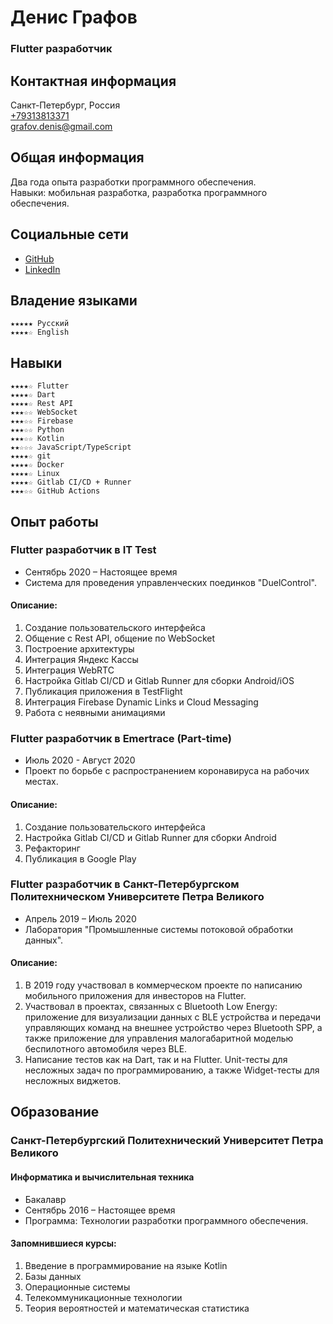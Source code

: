 # Денис Графов
### Flutter разработчик

## Контактная информация
Санкт-Петербург, Россия  
[+79313813371](tel:+79313813371)  
[grafov.denis@gmail.com](mailto:grafov.denis@gmail.com)  

## Общая информация
Два года опыта разработки программного обеспечения.  
Навыки: мобильная разработка, разработка программного обеспечения.  

## Социальные сети
* [GitHub](https://github.com/grafovdenis)
* [LinkedIn](https://www.linkedin.com/in/denis-grafov)

## Владение языками
    ★★★★★ Русский
    ★★★★☆ English

## Навыки
    ★★★★☆ Flutter
    ★★★★☆ Dart
    ★★★★☆ Rest API
    ★★★☆☆ WebSocket
    ★★★☆☆ Firebase
    ★★★☆☆ Python
    ★★★☆☆ Kotlin
    ★★☆☆☆ JavaScript/TypeScript
    ★★★★☆ git
    ★★★★☆ Docker
    ★★★★☆ Linux
    ★★★★☆ Gitlab CI/CD + Runner
    ★★★☆☆ GitHub Actions

## Опыт работы
### Flutter разработчик в IT Test
* Сентябрь 2020 – Настоящее время
* Система для проведения управленческих поединков "DuelControl".

#### Описание:
1. Создание пользовательского интерфейса 
2. Общение с Rest API, общение по WebSocket 
3. Построение архитектуры 
4. Интеграция Яндекс Кассы 
5. Интеграция WebRTC 
6. Настройка Gitlab CI/CD и Gitlab Runner для сборки Android/iOS 
7. Публикация приложения в TestFlight
8. Интеграция Firebase Dynamic Links и Cloud Messaging
9. Работа с неявными анимациями

### Flutter разработчик в Emertrace (Part-time)
* Июль 2020 - Август 2020
* Проект по борьбе с распространением коронавируса на рабочих местах.

#### Описание:
1. Создание пользовательского интерфейса 
2. Настройка Gitlab CI/CD и Gitlab Runner для сборки Android
3. Рефакторинг
4. Публикация в Google Play

### Flutter разработчик в Санкт-Петербургском Политехническом Университете Петра Великого
* Апрель 2019 – Июль 2020
* Лаборатория "Промышленные системы потоковой обработки данных".  

#### Описание:
1. В 2019 году участвовал в коммерческом проекте по написанию мобильного приложения для инвесторов на Flutter.
2. Участвовал в проектах, связанных с Bluetooth Low Energy: приложение для визуализации данных с BLE устройства и передачи управляющих команд на внешнее устройство через Bluetooth SPP, а также приложение для управления малогабаритной моделью беспилотного автомобиля через BLE.
3. Написание тестов как на Dart, так и на Flutter. Unit-тесты для несложных задач по программированию, а также Widget-тесты для несложных виджетов.

## Образование
### Санкт-Петербургский Политехнический Университет Петра Великого
#### Информатика и вычислительная техника
* Бакалавр
* Сентябрь 2016 – Настоящее время
* Программа: Технологии разработки программного обеспечения.

#### Запомнившиеся курсы:
1. Введение в программирование на языке Kotlin
2. Базы данных
3. Операционные системы
4. Телекоммуникационные технологии
5. Теория вероятностей и математическая статистика